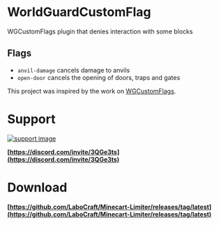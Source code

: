 # WorldGuardCustomFlag

WGCustomFlags plugin that denies interaction with some blocks

## Flags
* `anvil-damage` cancels damage to anvils
* `open-door` cancels the opening of doors, traps and gates

This project was inspired by the work on [WGCustomFlags](https://github.com/mewin-archived/WGCustomFlags).

# Support

[![support image](https://www.heroxwar.com/discordLogo.png)](https://discord.com/invite/3QGe3ts)

**[https://discord.com/invite/3QGe3ts](https://discord.com/invite/3QGe3ts)**


# Download
**[https://github.com/LaboCraft/Minecart-Limiter/releases/tag/latest](https://github.com/LaboCraft/Minecart-Limiter/releases/tag/latest)**
